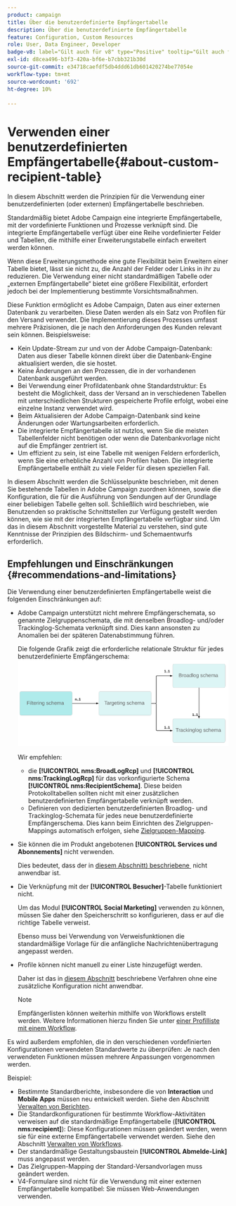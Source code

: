 ```yaml
---
product: campaign
title: Über die benutzerdefinierte Empfängertabelle
description: Über die benutzerdefinierte Empfängertabelle
feature: Configuration, Custom Resources
role: User, Data Engineer, Developer
badge-v8: label="Gilt auch für v8" type="Positive" tooltip="Gilt auch für Campaign v8"
exl-id: d8cea496-b3f3-420a-bf6e-b7cbb321b30d
source-git-commit: e34718caefdf5db4ddd61db601420274be77054e
workflow-type: tm+mt
source-wordcount: '692'
ht-degree: 10%

---
```


# Verwenden einer benutzerdefinierten Empfängertabelle{#about-custom-recipient-table}

In diesem Abschnitt werden die Prinzipien für die Verwendung einer benutzerdefinierten (oder externen) Empfängertabelle beschrieben.

Standardmäßig bietet Adobe Campaign eine integrierte Empfängertabelle, mit der vordefinierte Funktionen und Prozesse verknüpft sind. Die integrierte Empfängertabelle verfügt über eine Reihe vordefinierter Felder und Tabellen, die mithilfe einer Erweiterungstabelle einfach erweitert werden können.

Wenn diese Erweiterungsmethode eine gute Flexibilität beim Erweitern einer Tabelle bietet, lässt sie nicht zu, die Anzahl der Felder oder Links in ihr zu reduzieren. Die Verwendung einer nicht standardmäßigen Tabelle oder „externen Empfängertabelle“ bietet eine größere Flexibilität, erfordert jedoch bei der Implementierung bestimmte Vorsichtsmaßnahmen.

Diese Funktion ermöglicht es Adobe Campaign, Daten aus einer externen Datenbank zu verarbeiten. Diese Daten werden als ein Satz von Profilen für den Versand verwendet. Die Implementierung dieses Prozesses umfasst mehrere Präzisionen, die je nach den Anforderungen des Kunden relevant sein können. Beispielsweise:

* Kein Update-Stream zur und von der Adobe Campaign-Datenbank: Daten aus dieser Tabelle können direkt über die Datenbank-Engine aktualisiert werden, die sie hostet.
* Keine Änderungen an den Prozessen, die in der vorhandenen Datenbank ausgeführt werden.
* Bei Verwendung einer Profildatenbank ohne Standardstruktur: Es besteht die Möglichkeit, dass der Versand an in verschiedenen Tabellen mit unterschiedlichen Strukturen gespeicherte Profile erfolgt, wobei eine einzelne Instanz verwendet wird.
* Beim Aktualisieren der Adobe Campaign-Datenbank sind keine Änderungen oder Wartungsarbeiten erforderlich.
* Die integrierte Empfängertabelle ist nutzlos, wenn Sie die meisten Tabellenfelder nicht benötigen oder wenn die Datenbankvorlage nicht auf die Empfänger zentriert ist.
* Um effizient zu sein, ist eine Tabelle mit wenigen Feldern erforderlich, wenn Sie eine erhebliche Anzahl von Profilen haben. Die integrierte Empfängertabelle enthält zu viele Felder für diesen speziellen Fall.

In diesem Abschnitt werden die Schlüsselpunkte beschrieben, mit denen Sie bestehende Tabellen in Adobe Campaign zuordnen können, sowie die Konfiguration, die für die Ausführung von Sendungen auf der Grundlage einer beliebigen Tabelle gelten soll. Schließlich wird beschrieben, wie Benutzenden so praktische Schnittstellen zur Verfügung gestellt werden können, wie sie mit der integrierten Empfängertabelle verfügbar sind. Um das in diesem Abschnitt vorgestellte Material zu verstehen, sind gute Kenntnisse der Prinzipien des Bildschirm- und Schemaentwurfs erforderlich.

## Empfehlungen und Einschränkungen            {#recommendations-and-limitations}

Die Verwendung einer benutzerdefinierten Empfängertabelle weist die folgenden Einschränkungen auf:

* Adobe Campaign unterstützt nicht mehrere Empfängerschemata, so genannte Zielgruppenschemata, die mit denselben Broadlog- und/oder Trackinglog-Schemata verknüpft sind. Dies kann ansonsten zu Anomalien bei der späteren Datenabstimmung führen.

  Die folgende Grafik zeigt die erforderliche relationale Struktur für jedes benutzerdefinierte Empfängerschema:
  ![](assets/custom_recipient_limitation.png)

  Wir empfehlen:

   * die **[!UICONTROL nms:BroadLogRcp]** und **[!UICONTROL nms:TrackingLogRcp]** für das vorkonfigurierte Schema **[!UICONTROL nms:RecipientSchema]**. Diese beiden Protokolltabellen sollten nicht mit einer zusätzlichen benutzerdefinierten Empfängertabelle verknüpft werden.
   * Definieren von dedizierten benutzerdefinierten Broadlog- und Trackinglog-Schemata für jedes neue benutzerdefinierte Empfängerschema. Dies kann beim Einrichten des Zielgruppen-Mappings automatisch erfolgen, siehe [Zielgruppen-Mapping](../../configuration/using/target-mapping.md).

* Sie können die im Produkt angebotenen **[!UICONTROL Services und Abonnements]** nicht verwenden.

  Dies bedeutet, dass der in [diesem Abschnitt) beschriebene &#x200B;](../../delivery/using/managing-subscriptions.md) nicht anwendbar ist.

* Die Verknüpfung mit der **[!UICONTROL Besucher]**-Tabelle funktioniert nicht.

  Um das Modul **[!UICONTROL Social Marketing]** verwenden zu können, müssen Sie daher den Speicherschritt so konfigurieren, dass er auf die richtige Tabelle verweist.

  Ebenso muss bei Verwendung von Verweisfunktionen die standardmäßige Vorlage für die anfängliche Nachrichtenübertragung angepasst werden.

* Profile können nicht manuell zu einer Liste hinzugefügt werden.

  Daher ist das in [diesem Abschnitt](../../platform/using/creating-and-managing-lists.md) beschriebene Verfahren ohne eine zusätzliche Konfiguration nicht anwendbar.

  >[!NOTE]
  >
  >Empfängerlisten können weiterhin mithilfe von Workflows erstellt werden. Weitere Informationen hierzu finden Sie unter [&#x200B; einer Profilliste mit einem Workflow](../../configuration/using/creating-a-profile-list-with-a-workflow.md).

Es wird außerdem empfohlen, die in den verschiedenen vordefinierten Konfigurationen verwendeten Standardwerte zu überprüfen: Je nach den verwendeten Funktionen müssen mehrere Anpassungen vorgenommen werden.

Beispiel:

* Bestimmte Standardberichte, insbesondere die von **Interaction** und **Mobile Apps** müssen neu entwickelt werden. Siehe den Abschnitt [Verwalten von Berichten](../../configuration/using/managing-reports.md).
* Die Standardkonfigurationen für bestimmte Workflow-Aktivitäten verweisen auf die standardmäßige Empfängertabelle (**[!UICONTROL nms:recipient]**): Diese Konfigurationen müssen geändert werden, wenn sie für eine externe Empfängertabelle verwendet werden. Siehe den Abschnitt [Verwalten von Workflows](../../configuration/using/managing-workflows.md).
* Der standardmäßige Gestaltungsbaustein **[!UICONTROL Abmelde-Link]** muss angepasst werden.
* Das Zielgruppen-Mapping der Standard-Versandvorlagen muss geändert werden.
* V4-Formulare sind nicht für die Verwendung mit einer externen Empfängertabelle kompatibel: Sie müssen Web-Anwendungen verwenden.
